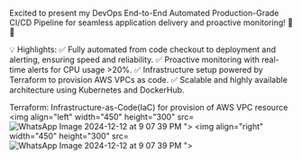  Excited to present my DevOps End-to-End Automated Production-Grade CI/CD Pipeline for seamless application delivery and proactive monitoring! 🌟✨
 
💡 Highlights:
✅ Fully automated from code checkout to deployment and alerting, ensuring speed and reliability.
✅ Proactive monitoring with real-time alerts for CPU usage >20%.
✅ Infrastructure setup powered by Terraform to provision AWS VPCs as code.
✅ Scalable and highly available architecture using Kubernetes and DockerHub.

Terraform: Infrastructure-as-Code(IaC) for provision of AWS VPC resource
<img align="left" width="450" height="300" src=![WhatsApp Image 2024-12-12 at 9 07 39 PM](https://github.com/user-attachments/assets/a76f1d7a-dfa8-4a57-bb60-62c93158df2f)
">
<img align="right" width="450" height="300" src=![WhatsApp Image 2024-12-12 at 9 07 39 PM](https://github.com/user-attachments/assets/a76f1d7a-dfa8-4a57-bb60-62c93158df2f)
">



